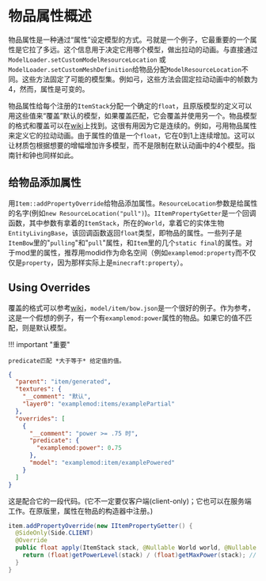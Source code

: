 物品属性概述
=======================

物品属性是一种通过“属性”设定模型的方式。弓就是一个例子，它最重要的一个属性是它拉了多远。这个信息用于决定它用哪个模型，做出拉动的动画。与直接通过`ModelLoader.setCustomModelResourceLocation` 或 `ModelLoader.setCustomMeshDefinition`给物品分配`ModelResourceLocation`不同。这些方法固定了可能的模型集。例如弓，这些方法会固定拉动动画中的帧数为4，然而，属性是可变的。

物品属性给每个注册的`ItemStack`分配一个确定的`float`，且原版模型的定义可以用这些值来“覆盖”默认的模型，如果覆盖匹配，它会覆盖并使用另一个。物品模型的格式和覆盖可以在[wiki][format]上找到。这很有用因为它是连续的。例如，弓用物品属性来定义它的拉动动画。由于属性的值是一个`float`，它在0到1上连续增加。这可以让材质包根据想要的增幅增加许多模型，而不是限制在默认动画中的4个模型。指南针和钟也同样如此。

给物品添加属性
--------------------------

用`Item::addPropertyOverride`给物品添加属性。`ResourceLocation`参数是给属性的名字(例如`new ResourceLocation("pull")`)。`IItemPropertyGetter`是一个回调函数，其中参数有拿着的`ItemStack`，所在的`World`，拿着它的实体生物`EntityLivingBase`，该回调函数返回`float`类型，即物品的属性。一些列子是`ItemBow`里的"`pulling`"和"`pull`"属性，和`Item`里的几个`static final`的属性。对于mod里的属性，推荐用modid作为命名空间（例如`examplemod:property`而不仅仅是`property`，因为那样实际上是`minecraft:property`）。

Using Overrides
---------------

覆盖的格式可以参考[wiki][format]，`model/item/bow.json`是一个很好的例子。作为参考，这是一个假想的例子，有一个有`examplemod:power`属性的物品。如果它的值不匹配，则是默认模型。

!!! important "重要"

    predicate匹配 *大于等于* 给定值的值。

```json
{
  "parent": "item/generated",
  "textures": {
    "__comment": "默认",
    "layer0": "examplemod:items/examplePartial"
  },
  "overrides": [
    {
      "__comment": "power >= .75 时",
      "predicate": {
        "examplemod:power": 0.75
      },
      "model": "examplemod:item/examplePowered"
    }
  ]
}
```

这是配合它的一段代码。(它不一定要仅客户端(client-only)；它也可以在服务端工作。在原版里，属性在物品的构造器中注册。)

```java
item.addPropertyOverride(new IItemPropertyGetter() {
  @SideOnly(Side.CLIENT)
  @Override
  public float apply(ItemStack stack, @Nullable World world, @Nullable EntityLivingBase entity) {
    return (float)getPowerLevel(stack) / (float)getMaxPower(stack); // 一些其它代码
  }
}
```

[format]: https://minecraft-zh.gamepedia.com/%E6%A8%A1%E5%9E%8B#%E7%89%A9%E5%93%81%E6%A8%A1%E5%9E%8B

